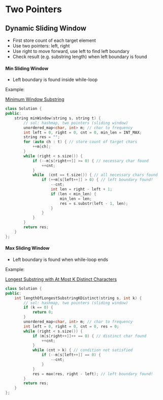 # Two Pointers

## Dynamic Sliding Window

* First store count of each target element
* Use two pointers: left, right
* Use right to move forward, use left to find left boundary
* Check result \(e.g. substring length\) when left boundary is found

#### Min Sliding Window

* Left boundary is found inside while-loop

Example:

[Minimum Window Substring](https://leetcode.com/problems/minimum-window-substring/)

```cpp
class Solution {
public:
    string minWindow(string s, string t) {
        // sol: hashmap, two pointers (sliding window)
        unordered_map<char, int> m; // char to frequency
        int left = 0, right = 0, cnt = 0, min_len = INT_MAX;
        string res = "";
        for (auto ch : t) { // store count of target chars
            ++m[ch];
        }
        while (right < s.size()) {
            if (--m[s[right++]] >= 0) { // necessary char found
                ++cnt;
            }
            while  (cnt == t.size()) { // all necessary chars found
                if (++m[s[left++]] > 0) { // left boundary found!
                    --cnt;
                    int len = right - left + 1;
                    if (len < min_len) {
                        min_len = len;
                        res = s.substr(left - 1, len);
                    }
                }
            }
        }
        return res;
    }
};
```

#### Max Sliding Window

* Left boundary is found when while-loop ends

Example:

[Longest Substring with At Most K Distinct Characters](https://leetcode.com/problems/longest-substring-with-at-most-k-distinct-characters/)

```cpp
class Solution {
public:
    int lengthOfLongestSubstringKDistinct(string s, int k) {
        // sol: hashmap, two pointers (sliding window)
        if (k == 0) {
            return 0;
        }
        unordered_map<char, int> m; // char to frequency
        int left = 0, right = 0, cnt = 0, res = 0;
        while (right < s.size()) {
            if (m[s[right++]]++ == 0) { // distinct char found
                ++cnt;
            }
            while (cnt > k) { // condition not satisfied
                if (--m[s[left++]] == 0) {
                    --cnt;
                }
            }
            res = max(res, right - left); // left boundary found!
        }
        return res;
    }
};
```

